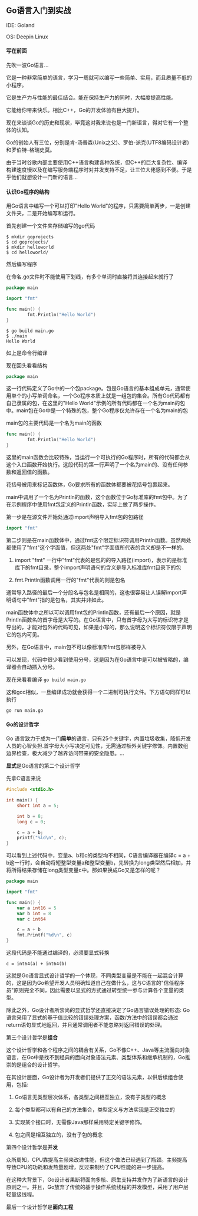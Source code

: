 ## Go语言入门到实战

IDE: Goland

OS: Deepin Linux

#### 写在前面

先吹一波Go语言...

它是一种非常简单的语言，学习一周就可以编写一些简单、实用，而且质量不低的小程序。

它是生产力与性能的最佳结合。能在保持生产力的同时，大幅度提高性能。

它能给你带来快乐。相比C++，Go的开发体验有巨大提升。

现在来谈谈Go的历史和现状，毕竟这对我来说也是一门新语言，得对它有一个整体的认知。

Go的创始人有三位，分别是肯-汤普森(Unix之父)、罗伯-派克(UTF8编码设计者)和罗伯特-格瑞史莫。

由于当时谷歌内部主要使用C++语言构建各种系统，但C++的巨大复杂性、编译构建速度慢以及在编写服务端程序时对并发支持不足，让三位大佬感到不便。于是乎他们就想设计一门新的语言...

#### 认识Go程序的结构

用Go语言中编写一个可以打印"Hello World"的程序，只需要简单两步，一是创建文件夹，二是开始编写和运行。

首先创建一个文件夹存储编写的go代码

```shell
$ mkdir goprojects
$ cd goprojects/
$ mkdir helloworld
$ cd helloworld/
```

然后编写程序

在命名.go文件时不能使用下划线，有多个单词时直接将其连接起来就行了

```go
package main

import "fmt"

func main() {
        fmt.Println("Hello World")
}
```

```shell
$ go build main.go
$ ./main
Hello World
```

如上是命令行编译

现在回头看看结构

```go
package main
```

这一行代码定义了Go中的一个包package。包是Go语言的基本组成单元，通常使用单个的小写单词命名，一个Go程序本质上就是一组包的集合。所有Go代码都有自己隶属的包，在这里的"Hello World"示例的所有代码都在一个名为main的包中。main包在Go中是一个特殊的包，整个Go程序仅允许存在一个名为main的包

main包的主要代码是一个名为main的函数

```go
func main() {
        fmt.Println("Hello World")
}
```

这里的main函数会比较特殊，当运行一个可执行的Go程序时，所有的代码都会从这个入口函数开始执行。这段代码的第一行声明了一个名为main的、没有任何参数和返回值的函数。

花括号被用来标记函数体，Go要求所有的函数体都要被花括号包裹起来。

main中调用了一个名为Println的函数，这个函数位于Go标准库的fmt包中。为了在示例程序中使用fmt包定义的Println函数，实际上做了两步操作。

第一步是在源文件开始处通过import声明导入fmt包的包路径

```go
import "fmt"
```

第二步则是在main函数体中，通过fmt这个限定标识符调用Println函数。虽然两处都使用了"fmt"这个字面值，但这两处"fmt"字面值所代表的含义却是不一样的。

1. import "fmt" 一行中"fmt"代表的是包的的导入路径(import)，表示的是标准库下的fmt目录，整个import声明语句的含义是导入标准库fmt目录下的包

2. fmt.Println函数调用一行的"fmt"代表的则是包名

通常导入路径的最后一个分段名与包名是相同的，这也很容易让人误解import声明语句中"fmt"指的是包名，其实并非如此。

main函数体中之所以可以调用fmt包的Println函数，还有最后一个原因，就是Println函数名的首字母是大写的。在Go语言中，只有首字母为大写的标识符才是导出的，才能对包外的代码可见，如果是小写的，那么说明这个标识符仅限于声明它的包内可见。

另外，在Go语言中，main包不可以像标准库fmt包那样被导入

可以发现，代码中很少看到使用分号，这是因为在Go语言中是可以被省略的，编译器会自动插入分号。

现在来看看编译
`go build main.go`

这和gcc相似，一旦编译成功就会获得一个二进制可执行文件。下方语句同样可以执行

`go run main.go`

#### Go的设计哲学

Go 语言致力于成为一门**简单**的语言，只有25个关键字，内置垃圾收集，降低开发人员的心智负担.首字母大小写决定可见性，无需通过额外关键字修饰。内置数组边界检查，极大减少了越界访问带来的安全隐患。...

**显式**是Go语言的第二个设计哲学

先拿C语言来说

```c
#include <stdio.h>

int main() {
    short int a = 5;

    int b = 8;
    long c = 0;

    c = a + b;
    printf("%ld\n", c);
}
```

可以看到上述代码中，变量a、b和c的类型均不相同，C语言编译器在编译c = a + b这一行时，会自动将短整型变量a和整型变量b，先转换为long类型然后相加，并将所得结果存储在long类型变量c中。那如果换成Go又是怎样的呢？

```go
package main

import "fmt"

func main() {
    var a int16 = 5
    var b int = 8
    var c int64

    c = a + b
    fmt.Printf("%d\n", c)
}
```

这段代码是不能通过编译的，必须要显式转换

`c = int64(a) + int64(b)`

这就是Go语言显式设计哲学的一个体现，不同类型变量是不能在一起混合计算的，这是因为Go希望开发人员明确知道自己在做什么，这与C语言的"信任程序员"原则完全不同，因此需要以显式的方式通过转型统一参与计算各个变量的类型。

除此之外，Go设计者所崇尚的显式哲学还直接决定了Go语言错误处理的形态: Go语言采用了显式的基于值比较的错误处理方案，函数/方法中的错误都会通过return语句显式地返回，并且通常调用者不能忽略对返回错误的处理。

第三个设计哲学是**组合**

这个设计哲学和各个程序之间的耦合有关系，Go不像C++、Java等主流面向对象语言，在Go中是找不到经典的面向对象语法元素、类型体系和继承机制的，Go推崇的是组合的设计哲学。

在其设计层面，Go设计者为开发者们提供了正交的语法元素，以供后续组合使用，包括:

1. Go语言无类型层次体系，各类型之间相互独立，没有子类型的概念

2. 每个类型都可以有自己的方法集合，类型定义与方法实现是正交独立的

3. 实现某个接口时，无需像Java那样采用特定关键字修饰。

4. 包之间是相互独立的，没有子包的概念

第四个设计哲学是**并发**

众所周知，CPU靠提高主频来改进性能，但这个做法已经遇到了瓶颈。主频提高导致CPU的功耗和发热量剧增，反过来制约了CPU性能的进一步提高。

在这种大背景下，Go设计者果断将面向多核、原生支持并发作为了新语言的设计原则之一。并且，Go放弃了传统的基于操作系统线程的并发模型，采用了用户层轻量级线程。

最后一个设计哲学是**面向工程**
